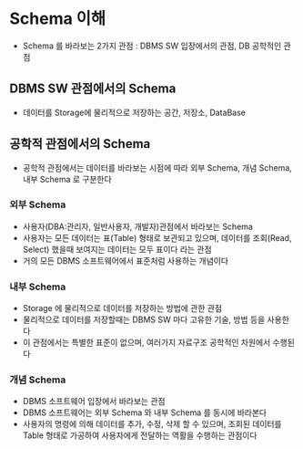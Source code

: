 # Schema 이해

- Schema 를 바라보는 2가지 관점 : DBMS SW 입장에서의 관점, DB 공학적인 관점

## DBMS SW 관점에서의 Schema

- 데이터를 Storage에 물리적으로 저장하는 공간, 저장소, DataBase

## 공학적 관점에서의 Schema

- 공학적 관점에서는 데이터를 바라보는 시점에 따라 외부 Schema, 개념 Schema, 내부 Schema 로 구분한다

### 외부 Schema

- 사용자(DBA:관리자, 일반사용자, 개발자)관점에서 바라보는 Schema
- 사용자는 모든 데이터는 표(Table) 형태로 보관되고 있으며, 데이터를 조회(Read, Select) 했을때 보여지는 데이터는 모두 표이다 라는 관점
- 거의 모든 DBMS 소프트웨어에서 표준처럼 사용하는 개념이다

### 내부 Schema

- Storage 에 물리적으로 데이터를 저장하는 방법에 관한 관점
- 물리적으로 데이터를 저장할때는 DBMS SW 마다 고유한 기술, 방법 등을 사용한다
- 이 관점에서는 특별한 표준이 없으며, 여러가지 자료구조 공학적인 차원에서 수행된다

### 개념 Schema

- DBMS 소프트웨어 입장에서 바라보는 관점
- DBMS 소프트웨어는 외부 Schema 와 내부 Schema 를 동시에 바라본다
- 사용자의 명령에 의해 데이터를 추가, 수정, 삭제 할 수 있으며, 조회된 데이터를 Table 형태로 가공하여 사용자에게 전달하는 역활을 수행하는 관점이다
